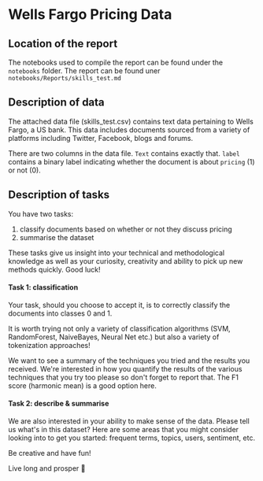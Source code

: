 # Wells Fargo Pricing Data

## Location of the report

The notebooks used to compile the report can be found under the `notebooks` folder.
The report can be found uner `notebooks/Reports/skills_test.md`

## Description of data

The attached data file (skills_test.csv) contains text data pertaining to Wells
Fargo, a US bank. This data includes documents sourced from a variety of 
platforms including Twitter, Facebook, blogs and forums.

There are two columns in the data file. `Text` contains exactly that. `label`
contains a binary label indicating whether the document is about `pricing` (1)
or not (0).

## Description of tasks

You have two tasks:
1) classify documents based on whether or not they discuss pricing
2) summarise the dataset

These tasks give us insight into your technical and methodological knowledge
as well as your curiosity, creativity and ability to pick up new methods 
quickly. Good luck!

#### Task 1: classification

Your task, should you choose to accept it, is to correctly classify the 
documents into classes 0 and 1.

It is worth trying not only a variety of classification algorithms (SVM,
RandomForest, NaiveBayes, Neural Net etc.) but also a variety of 
tokenization approaches!

We want to see a summary of the techniques you tried and the results you 
received. We're interested in how you quantify the results of the various 
techniques that you try too please so don't forget to report that. The F1 
score (harmonic mean) is a good option here.

#### Task 2: describe & summarise

We are also interested in your ability to make sense of the data. Please 
tell us what's in this dataset? Here are some areas that you might consider 
looking into to get you started: frequent terms, topics, users, sentiment, 
etc. 

Be creative and have fun!

Live long and prosper 🖖
